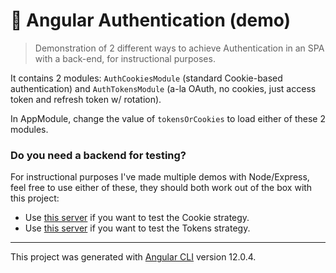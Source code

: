 # 🔑 Angular Authentication (demo)

> Demonstration of 2 different ways to achieve Authentication in an SPA with a back-end, for instructional purposes.

It contains 2 modules: `AuthCookiesModule` (standard Cookie-based authentication) and `AuthTokensModule` (a-la OAuth, no cookies, just access token and refresh token w/ rotation).

In AppModule, change the value of `tokensOrCookies` to load either of these 2 modules.

### Do you need a backend for testing?
For instructional purposes I've made multiple demos with Node/Express, feel free to use either of these, they should both work out of the box with this project:

- Use [this server](https://github.com/UserGalileo/express-ts-starter/tree/with-authentication) if you want to test the Cookie strategy.
- Use [this server](https://github.com/UserGalileo/express-ts-starter/tree/with-tokens) if you want to test the Tokens strategy.

---
This project was generated with [Angular CLI](https://github.com/angular/angular-cli) version 12.0.4.
